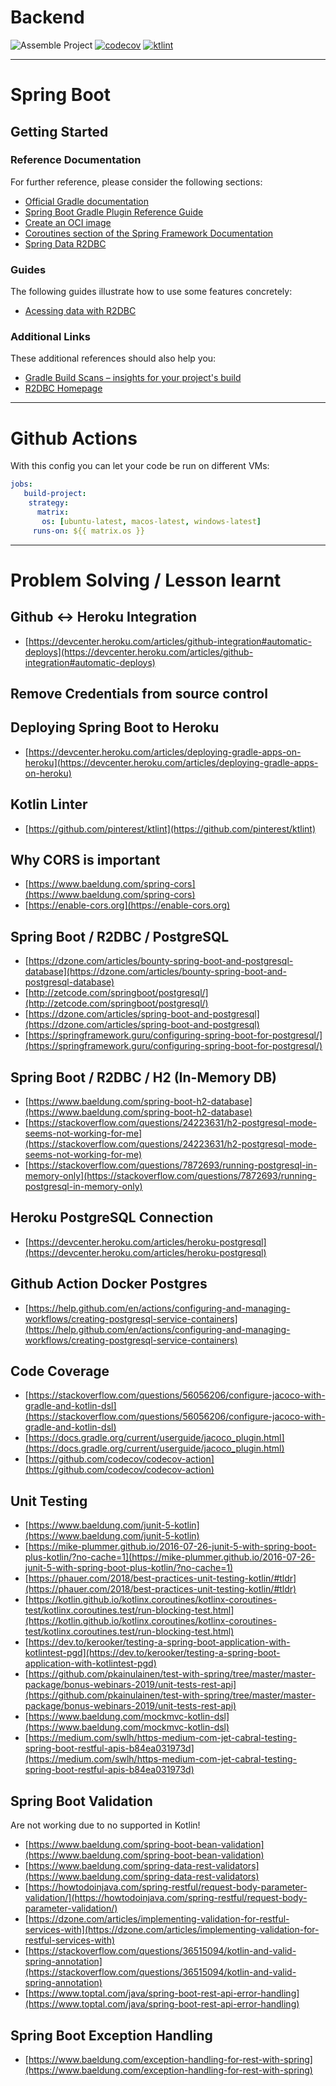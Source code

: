 # Backend 

![Assemble Project](https://github.com/fhhagenberg-doodoo/backend/workflows/Assemble%20Project/badge.svg)  [![codecov](https://codecov.io/gh/fhhagenberg-doodoo/backend/branch/master/graph/badge.svg?token=STOG65KCML)](https://codecov.io/gh/fhhagenberg-doodoo/backend)  [![ktlint](https://img.shields.io/badge/code%20style-%E2%9D%A4-FF4081.svg)](https://ktlint.github.io/)
***

# Spring Boot
## Getting Started

### Reference Documentation
For further reference, please consider the following sections:

* [Official Gradle documentation](https://docs.gradle.org)
* [Spring Boot Gradle Plugin Reference Guide](https://docs.spring.io/spring-boot/docs/2.3.0.RC1/gradle-plugin/reference/html/)
* [Create an OCI image](https://docs.spring.io/spring-boot/docs/2.3.0.RC1/gradle-plugin/reference/html/#build-image)
* [Coroutines section of the Spring Framework Documentation](https://docs.spring.io/spring/docs/5.2.6.RELEASE/spring-framework-reference/languages.html#coroutines)
* [Spring Data R2DBC](https://docs.spring.io/spring-boot/docs/2.2.7.RELEASE/reference/html/spring-boot-features.html#boot-features-r2dbc)

### Guides
The following guides illustrate how to use some features concretely:

* [Acessing data with R2DBC](https://spring.io/guides/gs/accessing-data-r2dbc/)

### Additional Links
These additional references should also help you:

* [Gradle Build Scans – insights for your project's build](https://scans.gradle.com#gradle)
* [R2DBC Homepage](https://r2dbc.io)

***

# Github Actions

With this config you can let your code be run on different VMs:

```YAML
jobs:
   build-project:
    strategy:
	  matrix:
	   os: [ubuntu-latest, macos-latest, windows-latest]
	 runs-on: ${{ matrix.os }}
```

***
# Problem Solving / Lesson learnt

## Github <-> Heroku Integration

- [https://devcenter.heroku.com/articles/github-integration#automatic-deploys](https://devcenter.heroku.com/articles/github-integration#automatic-deploys)

## Remove Credentials from source control


## Deploying Spring Boot to Heroku
- [https://devcenter.heroku.com/articles/deploying-gradle-apps-on-heroku](https://devcenter.heroku.com/articles/deploying-gradle-apps-on-heroku)

## Kotlin Linter
- [https://github.com/pinterest/ktlint](https://github.com/pinterest/ktlint)

## Why CORS is important
- [https://www.baeldung.com/spring-cors](https://www.baeldung.com/spring-cors)
- [https://enable-cors.org](https://enable-cors.org)

## Spring Boot / R2DBC / PostgreSQL

- [https://dzone.com/articles/bounty-spring-boot-and-postgresql-database](https://dzone.com/articles/bounty-spring-boot-and-postgresql-database)
- [http://zetcode.com/springboot/postgresql/](http://zetcode.com/springboot/postgresql/)
- [https://dzone.com/articles/spring-boot-and-postgresql](https://dzone.com/articles/spring-boot-and-postgresql)
- [https://springframework.guru/configuring-spring-boot-for-postgresql/](https://springframework.guru/configuring-spring-boot-for-postgresql/)

## Spring Boot / R2DBC / H2 (In-Memory DB)
- [https://www.baeldung.com/spring-boot-h2-database](https://www.baeldung.com/spring-boot-h2-database)
- [https://stackoverflow.com/questions/24223631/h2-postgresql-mode-seems-not-working-for-me](https://stackoverflow.com/questions/24223631/h2-postgresql-mode-seems-not-working-for-me)
- [https://stackoverflow.com/questions/7872693/running-postgresql-in-memory-only](https://stackoverflow.com/questions/7872693/running-postgresql-in-memory-only)

## Heroku PostgreSQL Connection
- [https://devcenter.heroku.com/articles/heroku-postgresql](https://devcenter.heroku.com/articles/heroku-postgresql)

## Github Action Docker Postgres
- [https://help.github.com/en/actions/configuring-and-managing-workflows/creating-postgresql-service-containers](https://help.github.com/en/actions/configuring-and-managing-workflows/creating-postgresql-service-containers)

## Code Coverage
- [https://stackoverflow.com/questions/56056206/configure-jacoco-with-gradle-and-kotlin-dsl](https://stackoverflow.com/questions/56056206/configure-jacoco-with-gradle-and-kotlin-dsl)
- [https://docs.gradle.org/current/userguide/jacoco_plugin.html](https://docs.gradle.org/current/userguide/jacoco_plugin.html)
- [https://github.com/codecov/codecov-action](https://github.com/codecov/codecov-action)

## Unit Testing
- [https://www.baeldung.com/junit-5-kotlin](https://www.baeldung.com/junit-5-kotlin)
- [https://mike-plummer.github.io/2016-07-26-junit-5-with-spring-boot-plus-kotlin/?no-cache=1](https://mike-plummer.github.io/2016-07-26-junit-5-with-spring-boot-plus-kotlin/?no-cache=1)
- [https://phauer.com/2018/best-practices-unit-testing-kotlin/#tldr](https://phauer.com/2018/best-practices-unit-testing-kotlin/#tldr)
- [https://kotlin.github.io/kotlinx.coroutines/kotlinx-coroutines-test/kotlinx.coroutines.test/run-blocking-test.html](https://kotlin.github.io/kotlinx.coroutines/kotlinx-coroutines-test/kotlinx.coroutines.test/run-blocking-test.html)
- [https://dev.to/kerooker/testing-a-spring-boot-application-with-kotlintest-pgd](https://dev.to/kerooker/testing-a-spring-boot-application-with-kotlintest-pgd)
- [https://github.com/pkainulainen/test-with-spring/tree/master/master-package/bonus-webinars-2019/unit-tests-rest-api](https://github.com/pkainulainen/test-with-spring/tree/master/master-package/bonus-webinars-2019/unit-tests-rest-api)
- [https://www.baeldung.com/mockmvc-kotlin-dsl](https://www.baeldung.com/mockmvc-kotlin-dsl)
- [https://medium.com/swlh/https-medium-com-jet-cabral-testing-spring-boot-restful-apis-b84ea031973d](https://medium.com/swlh/https-medium-com-jet-cabral-testing-spring-boot-restful-apis-b84ea031973d)

## Spring Boot Validation
Are not working due to no supported in Kotlin!

- [https://www.baeldung.com/spring-boot-bean-validation](https://www.baeldung.com/spring-boot-bean-validation)
- [https://www.baeldung.com/spring-data-rest-validators](https://www.baeldung.com/spring-data-rest-validators)
- [https://howtodoinjava.com/spring-restful/request-body-parameter-validation/](https://howtodoinjava.com/spring-restful/request-body-parameter-validation/)
- [https://dzone.com/articles/implementing-validation-for-restful-services-with](https://dzone.com/articles/implementing-validation-for-restful-services-with)
- [https://stackoverflow.com/questions/36515094/kotlin-and-valid-spring-annotation](https://stackoverflow.com/questions/36515094/kotlin-and-valid-spring-annotation)
- [https://www.toptal.com/java/spring-boot-rest-api-error-handling](https://www.toptal.com/java/spring-boot-rest-api-error-handling)

## Spring Boot Exception Handling
- [https://www.baeldung.com/exception-handling-for-rest-with-spring](https://www.baeldung.com/exception-handling-for-rest-with-spring)